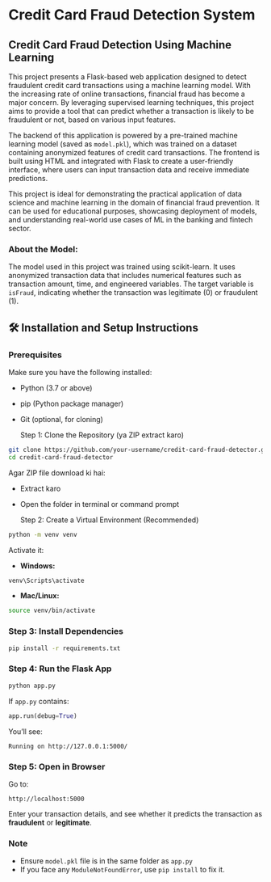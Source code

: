 # Credit Card Fraud Detection System 


##  Credit Card Fraud Detection Using Machine Learning

This project presents a Flask-based web application designed to detect fraudulent credit card transactions using a machine learning model. With the increasing rate of online transactions, financial fraud has become a major concern. By leveraging supervised learning techniques, this project aims to provide a tool that can predict whether a transaction is likely to be fraudulent or not, based on various input features.

The backend of this application is powered by a pre-trained machine learning model (saved as `model.pkl`), which was trained on a dataset containing anonymized features of credit card transactions. The frontend is built using HTML and integrated with Flask to create a user-friendly interface, where users can input transaction data and receive immediate predictions.

This project is ideal for demonstrating the practical application of data science and machine learning in the domain of financial fraud prevention. It can be used for educational purposes, showcasing deployment of models, and understanding real-world use cases of ML in the banking and fintech sector.


###  About the Model:

The model used in this project was trained using scikit-learn. It uses anonymized transaction data that includes numerical features such as transaction amount, time, and engineered variables. The target variable is `isFraud`, indicating whether the transaction was legitimate (0) or fraudulent (1).


## 🛠 Installation and Setup Instructions

###  Prerequisites

Make sure you have the following installed:

* Python (3.7 or above)
* pip (Python package manager)
* Git (optional, for cloning)


  Step 1: Clone the Repository (ya ZIP extract karo)

```bash
git clone https://github.com/your-username/credit-card-fraud-detector.git
cd credit-card-fraud-detector
```

Agar ZIP file download ki hai:

* Extract karo
* Open the folder in terminal or command prompt


  Step 2: Create a Virtual Environment (Recommended)

```bash
python -m venv venv
```

Activate it:

* **Windows:**

```bash
venv\Scripts\activate
```

* **Mac/Linux:**

```bash
source venv/bin/activate
```

###  Step 3: Install Dependencies

```bash
pip install -r requirements.txt
```

###  Step 4: Run the Flask App

```bash
python app.py
```

If `app.py` contains:

```python
app.run(debug=True)
```

You’ll see:

```
Running on http://127.0.0.1:5000/
```



###  Step 5: Open in Browser

Go to:

```
http://localhost:5000
```

Enter your transaction details, and see whether it predicts the transaction as **fraudulent** or **legitimate**.



###  Note

* Ensure `model.pkl` file is in the same folder as `app.py`
* If you face any `ModuleNotFoundError`, use `pip install` to fix it.


